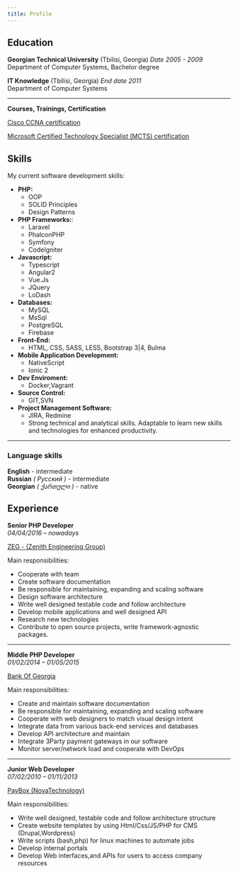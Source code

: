 ```yaml
---
title: Profile
---
```


## Education


**Georgian Technical University** (Tbilisi, Georgia) _Date 2005 - 2009_                  
Department of Computer Systems, Bachelor degree

**IT Knowledge** (Tbilisi, Georgia) _End date 2011_      
 Department of Computer Systems


---
**Courses, Trainings, Certification**

[Cisco CCNA certification](https://drive.google.com/file/d/10DoV9MNMZiwQP0VAAJyQW2_RSIe8XD6D/view?usp=sharing)

[Microsoft Certified Technology Specialist (MCTS) certification](https://drive.google.com/open?id=1xrTdrI0Xz46O1VlT2b3qhm0eZV2gRY0v)


## Skills

My current software development skills:

 + **PHP:**
   - OOP
   - SOLID Principles
   - Design Patterns
 + **PHP Frameworks:**:
    - Laravel
    - PhalconPHP
    - Symfony
    - CodeIgniter
 + **Javascript:**
   - Typescript
   - Angular2
   - Vue.Js
   - JQuery
   - LoDash
 + **Databases:**
   - MySQL
   - MsSql
   - PostgreSQL
   - Firebase
 + **Front-End:**
   - HTML, CSS, SASS, LESS, Bootstrap 3|4, Bulma
 + **Mobile Application Development:**
   - NativeScript 
   - Ionic 2
 + **Dev Enviroment:**
   - Docker,Vagrant
 + **Source Control:**
   - GIT,SVN
 + **Project Management Software:**
   - JIRA, Redmine
   - Strong technical and analytical skills. Adaptable to learn new skills and technologies for enhanced productivity.

---

 ### Language skills

**English** - intermediate     
**Russian**  _( Русский )_ - intermediate                
**Georgian**  _( ქართული )_ - native                      

## Experience

**Senior PHP Developer**                   
_04/04/2016 – nowadays_

[ZEG - (Zenith Engineering Group)](http://zgroup.ge/)

Main responsibilities:

 - Cooperate with team
 - Create software documentation
 - Be responsible for maintaining, expanding and scaling software
 - Design software architecture
 - Write well designed testable code and follow architecture
 - Develop mobile applications and well designed API
 - Research new technologies
 - Contribute to open source projects, write framework-agnostic packages.


___
**Middle PHP Developer**                               
_01/02/2014 – 01/05/2015_

[Bank Of Georgia](http://bankofgeorgia.ge/)

Main responsibilities:

 - Create and maintain software documentation
 - Be responsible for maintaining, expanding and scaling software
 - Cooperate with web designers to match visual design intent
 - Integrate data from various back-end services and databases
 - Develop API architecture and maintain
 - Integrate 3Party payment gateways in our software
 - Monitor server/network load and cooperate with DevOps


---
**Junior Web Developer**                  
_07/02/2010 – 01/11/2013_

[PayBox (NovaTechnology)](https://www.paybox.ge/)

Main responsibilities:

 - Write well designed, testable code and follow architecture structure
 - Create website templates by using Html/Css/JS/PHP for CMS (Drupal,Wordpress)
 - Write scripts (bash,php) for linux machines to automate jobs
 - Develop internal portals
 - Develop Web interfaces,and APIs for users to access company resources